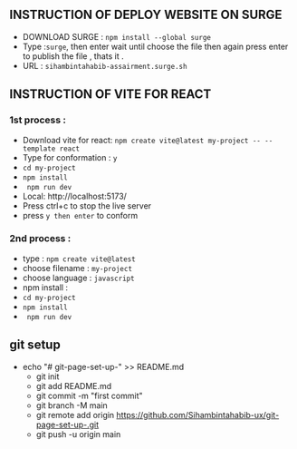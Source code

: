 ## INSTRUCTION OF DEPLOY WEBSITE ON SURGE    

- DOWNLOAD SURGE :  ` npm install --global surge ` 
- Type :` surge `, then enter wait until choose the file then again press enter to publish the file , thats it .
- URL : ` sihambintahabib-assairment.surge.sh ` 

## INSTRUCTION OF VITE FOR REACT    
### 1st process : 
- Download vite for react: ` npm create vite@latest my-project -- --template react `
- Type for conformation : `y` 
- ` cd my-project `
- ` npm install `
- ` npm run dev`
-  Local:   http://localhost:5173/
- Press ctrl+c to stop the live server
- press `y then enter` to conform

### 2nd process : 
- type : `npm create vite@latest`
- choose filename : `my-project`
-  choose language :  `javascript `
- npm install :  
- ` cd my-project `
- ` npm install `
- ` npm run dev`    

## git setup
-  echo "# git-page-set-up-" >> README.md
    - git init
    - git add README.md
    - git commit -m "first commit"
    - git branch -M main
    - git remote add origin https://github.com/Sihambintahabib-ux/git-page-set-up-.git
    - git push -u origin main
